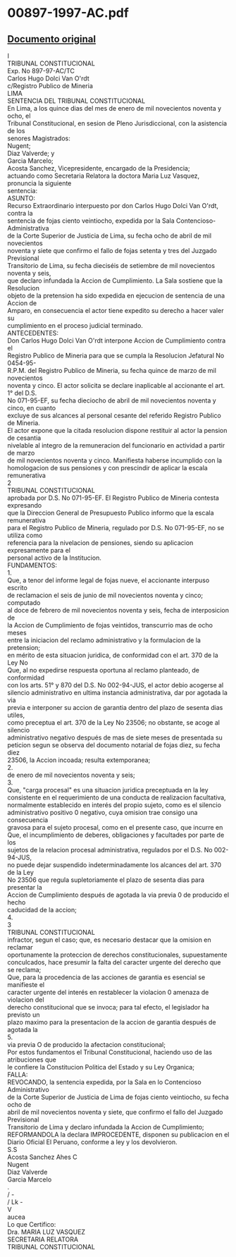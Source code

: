 
00897-1997-AC.pdf
=================
  
[Documento original](https://tc.gob.pe/jurisprudencia/1998/00897-1997-AC.pdf)  
---  
I  
TRIBUNAL CONSTITUCIONAL  
Exp. No 897-97-AC/TC  
Carlos Hugo Dolci Van O'rdt  
c/Registro Publico de Mineria  
LIMA  
SENTENCIA DEL TRIBUNAL CONSTITUCIONAL  
En Lima, a los quince dias del mes de enero de mil novecientos noventa y ocho, el  
Tribunal Constitucional, en sesion de Pleno Jurisdiccional, con la asistencia de los  
senores Magistrados:  
Nugent;  
Diaz Valverde; y  
Garcia Marcelo;  
Acosta Sanchez, Vicepresidente, encargado de la Presidencia;  
actuando como Secretaria Relatora la doctora Maria Luz Vasquez, pronuncia la siguiente  
sentencia:  
ASUNTO:  
Recurso Extraordinario interpuesto por don Carlos Hugo Dolci Van O'rdt, contra la  
sentencia de fojas ciento veintiocho, expedida por la Sala Contencioso-Administrativa  
de la Corte Superior de Justicia de Lima, su fecha ocho de abril de mil novecientos  
noventa y siete que confirmo el fallo de fojas setenta y tres del Juzgado Previsional  
Transitorio de Lima, su fecha dieciséis de setiembre de mil novecientos noventa y seis,  
que declaro infundada la Accion de Cumplimiento. La Sala sostiene que la Resolucion  
objeto de la pretension ha sido expedida en ejecucion de sentencia de una Accion de  
Amparo, en consecuencia el actor tiene expedito su derecho a hacer valer su  
cumplimiento en el proceso judicial terminado.  
ANTECEDENTES:  
Don Carlos Hugo Dolci Van O'rdt interpone Accion de Cumplimiento contra el  
Registro Publico de Mineria para que se cumpla la Resolucion Jefatural No 0454-95-  
R.P.M. del Registro Publico de Mineria, su fecha quince de marzo de mil novecientos  
noventa y cinco. El actor solicita se declare inaplicable al accionante el art. 1° del D.S.  
No 071-95-EF, su fecha dieciocho de abril de mil novecientos noventa y cinco, en cuanto  
excluye de sus alcances al personal cesante del referido Registro Publico de Mineria.  
El actor expone que la citada resolucion dispone restituir al actor la pension de cesantia  
nivelable al integro de la remuneracion del funcionario en actividad a partir de marzo  
de mil novecientos noventa y cinco. Manifiesta haberse incumplido con la  
homologacion de sus pensiones y con prescindir de aplicar la escala remunerativa  
2  
TRIBUNAL CONSTITUCIONAL  
aprobada por D.S. No 071-95-EF. El Registro Publico de Mineria contesta expresando  
que la Direccion General de Presupuesto Publico informo que la escala remunerativa  
para el Registro Publico de Mineria, regulado por D.S. No 071-95-EF, no se utiliza como  
referencia para la nivelacion de pensiones, siendo su aplicacion expresamente para el  
personal activo de la Institucion.  
FUNDAMENTOS:  
1.  
Que, a tenor del informe legal de fojas nueve, el accionante interpuso escrito  
de reclamacion el seis de junio de mil novecientos noventa y cinco; computado  
al doce de febrero de mil novecientos noventa y seis, fecha de interposicion de  
la Accion de Cumplimiento de fojas veintidos, transcurrio mas de ocho meses  
entre la iniciacion del reclamo administrativo y la formulacion de la pretension;  
en mérito de esta situacion juridica, de conformidad con el art. 370 de la Ley No  
Que, al no expedirse respuesta oportuna al reclamo planteado, de conformidad  
con los arts. 51° y 870 del D.S. No 002-94-JUS, el actor debio acogerse al  
silencio administrativo en ultima instancia administrativa, dar por agotada la via  
previa e interponer su accion de garantia dentro del plazo de sesenta dias utiles,  
como preceptua el art. 370 de la Ley No 23506; no obstante, se acoge al silencio  
administrativo negativo después de mas de siete meses de presentada su  
peticion segun se observa del documento notarial de fojas diez, su fecha diez  
23506, la Accion incoada; resulta extemporanea;  
2.  
de enero de mil novecientos noventa y seis;  
3.  
Que, "carga procesal" es una situacion juridica preceptuada en la ley  
consistente en el requerimiento de una conducta de realizacion facultativa,  
normalmente establecido en interés del propio sujeto, como es el silencio  
administrativo positivo 0 negativo, cuya omision trae consigo una consecuencia  
gravosa para el sujeto procesal, como en el presente caso, que incurre en  
Que, el incumplimiento de deberes, obligaciones y facultades por parte de los  
sujetos de la relacion procesal administrativa, regulados por el D.S. No 002-94-JUS,  
no puede dejar suspendido indeterminadamente los alcances del art. 370 de la Ley  
No 23506 que regula supletoriamente el plazo de sesenta dias para presentar la  
Accion de Cumplimiento después de agotada la via previa 0 de producido el hecho  
caducidad de la accion;  
4.  
3  
TRIBUNAL CONSTITUCIONAL  
infractor, segun el caso; que, es necesario destacar que la omision en reclamar  
oportunamente la proteccion de derechos constitucionales, supuestamente  
conculcados, hace presumir la falta del caracter urgente del derecho que se reclama;  
Que, para la procedencia de las acciones de garantia es esencial se manifieste el  
caracter urgente del interés en restablecer la violacion 0 amenaza de violacion del  
derecho constitucional que se invoca; para tal efecto, el legislador ha previsto un  
plazo maximo para la presentacion de la accion de garantia después de agotada la  
5.  
via previa O de producido la afectacion constitucional;  
Por estos fundamentos el Tribunal Constitucional, haciendo uso de las atribuciones que  
le confiere la Constitucion Politica del Estado y su Ley Organica;  
FALLA:  
REVOCANDO, la sentencia expedida, por la Sala en lo Contencioso Administrativo  
de la Corte Superior de Justicia de Lima de fojas ciento veintiocho, su fecha ocho de  
abril de mil novecientos noventa y siete, que confirmo el fallo del Juzgado Previsional  
Transitorio de Lima y declaro infundada la Accion de Cumplimiento;  
REFORMANDOLA la declara IMPROCEDENTE, disponen su publicacion en el  
Diario Oficial El Peruano, conforme a ley y los devolvieron.  
S.S  
Acosta Sanchez Ahes C  
Nugent  
Diaz Valverde  
Garcia Marcelo  
.  
/ -  
/  Lk -  
V  
aucea  
Lo que Certifico:  
Dra. MARIA LUZ VASQUEZ  
SECRETARIA RELATORA  
TRIBUNAL CONSTITUCIONAL